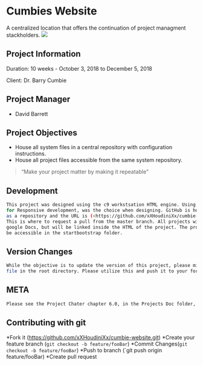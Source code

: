 # Cumbies Website

A centralized  location that offers the continuation of project managment stackholders. 
![](header.png)

## Project Information 

Duration: 10 weeks - October 3, 2018 to December 5, 2018

Client: Dr. Barry Cumbie

## Project Manager

* David Barrett


## Project Objectives

* House all system files in a central repository with configuration instructions.
* House all project files accessible from the same system repository.
> “Make your project matter by making it repeatable"

## Development 

```sh
This project was designed using the c9 workstsation HTML engine. Using the Bootstrap foundation
for Responsive development, was the choice when designing. GitHub is hosting the file structure 
as a repository and the URL is (<https://github.com/xXHoudiniXx/cumbie-website.git>). 
This is where to request a pull from the master branch. All projects will be stored on 
google Docs, but will be linked inside the HTML of the project. The project folder can
be accessible in the startbootstrap folder. 
```
## Version Changes

```sh
While the objective is to update the version of this project, please mind the CHANGELOG.md
file in the root directory. Please utilize this and push it to your forked branch.
```


## META

```sh
Please see the Project Chater chapter 6.0, in the Projects Doc folder, for all Acknowledgments 
```

## Contributing with git

*Fork it (<https://github.com/xXHoudiniXx/cumbie-website.git>)
*Create your feature branch (`git checkout -b feature/fooBar`)
*Commit Changes(`git checkout -b feature/fooBar`)
*Push to branch (`git push origin feature/fooBar)
*Create pull request

